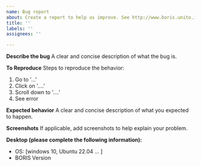 ```yaml
---
name: Bug report
about: Create a report to help us improve. See http://www.boris.unito.it/pages/report_a_bug.html for details
title: ''
labels: ''
assignees: ''

---
```


**Describe the bug**
A clear and concise description of what the bug is.

**To Reproduce**
Steps to reproduce the behavior:
1. Go to '...'
2. Click on '....'
3. Scroll down to '....'
4. See error

**Expected behavior**
A clear and concise description of what you expected to happen.

**Screenshots**
If applicable, add screenshots to help explain your problem.

**Desktop (please complete the following information):**
 - OS: [windows 10, Ubuntu 22.04 ... ]
 - BORIS Version


